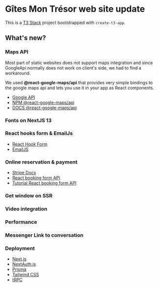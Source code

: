 # Gîtes Mon Trésor web site update

This is a [T3 Stack](https://create.t3.gg/) project bootstrapped with `create-t3-app`.

## What's new? 

### Maps API

Most part of static websites does not support maps integration and since GoogleApi normally does not work on client's side, we had to find a workaround.   
    
We used **@react-google-maps/api** that provides very simple bindings to the google maps api and lets you use it in your app as React components.

- [Google API](https://developers.google.com/maps/documentation/)
- [ NPM @react-google-maps/api](https://www.npmjs.com/package/@react-google-maps/api)
- [ DOCS @react-google-maps/api](https://react-google-maps-api-docs.netlify.app/)

### Fonts on NextJS 13

### React hooks form & EmailJs

- [React Hook Form](https://react-hook-form.com)
- [EmailJS](https://www.emailjs.com)

### Online reservation & payment 

- [Stripe Docs](https://stripe.com/docs/development/quickstart)
- [React booking form API](https://www.npmjs.com/package/react-booking-form)
- [Tutorial React booking form API](https://dev.to/maxsym/react-package-to-create-booking-forms-introduction-5dlj)

### Get window on SSR

### Video integration

### Performance

### Messenger Link to conversation

### Deployment

- [Next.js](https://nextjs.org)
- [NextAuth.js](https://next-auth.js.org)
- [Prisma](https://prisma.io)
- [Tailwind CSS](https://tailwindcss.com)
- [tRPC](https://trpc.io)

